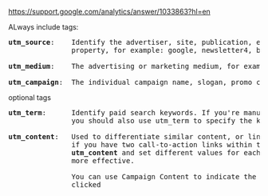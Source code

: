 https://support.google.com/analytics/answer/1033863?hl=en

ALways include tags:
<pre>
<b>utm_source</b>:    Identify the advertiser, site, publication, etc. that is sending traffic to your 
               property, for example: google, newsletter4, billboard.  

<b>utm_medium</b>:    The advertising or marketing medium, for example: cpc, banner, email newsletter.

<b>utm_campaign</b>:  The individual campaign name, slogan, promo code, etc. for a product.
</pre>

optional tags
<pre>
<b>utm_term</b>:      Identify paid search keywords. If you're manually tagging paid keyword campaigns, 
               you should also use utm_term to specify the keyword.

<b>utm_content</b>:   Used to differentiate similar content, or links within the same ad. For example, 
               if you have two call-to-action links within the same email message, you can use 
               <b>utm_content</b> and set different values for each so you can tell which version is 
               more effective.
               
               You can use Campaign Content to indicate the specific ad, button, or link that was 
               clicked
</pre>
